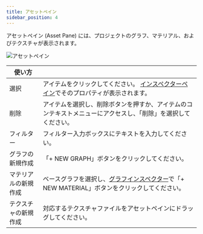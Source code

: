 ```yaml
---
title: アセットペイン
sidebar_position: 4
---
```


アセットペイン (Asset Pane) には、プロジェクトのグラフ、マテリアル、およびテクスチャが表示されます。

![アセットペイン][1]

| 使い方 | |
|---|---|
| 選択 | アイテムをクリックしてください。 [インスペクターペイン][2]でそのプロパティが表示されます。 |
| 削除 | アイテムを選択し、削除ボタンを押すか、アイテムのコンテキストメニューにアクセスし、「削除」を選択してください。 |
| フィルター | フィルター入力ボックスにテキストを入力してください。 |
| グラフの新規作成 | 「+ NEW GRAPH」ボタンをクリックしてください。 |
| マテリアルの新規作成 | ベースグラフを選択し、[グラフインスペクター][3]で「+ NEW MATERIAL」ボタンをクリックしてください。 |
| テクスチャの新規作成 | 対応するテクスチャファイルをアセットペインにドラッグしてください。 |

[1]: /images/shader-editor/assets-pane.png
[2]: /shader-editor/window-layout/inspector-pane
[3]: /shader-editor/window-layout/inspector-pane/graph-inspector

